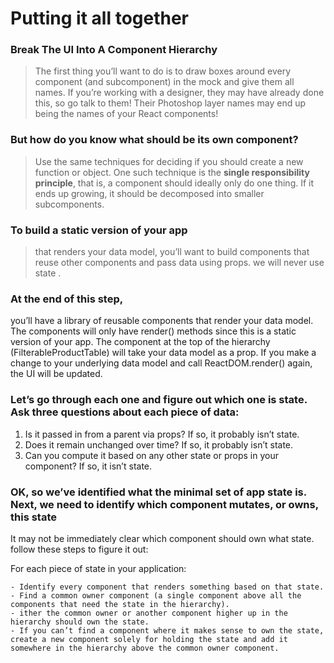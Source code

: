 # Putting it all together 

### Break The UI Into A Component Hierarchy  

> The first thing you’ll want to do is to draw boxes around every component (and subcomponent) in the mock and give them all names. If you’re working with a designer, they may have already done this, so go talk to them! Their Photoshop layer names may end up being the names of your React components!

### But how do you know what should be its own component? 

> Use the same techniques for deciding if you should create a new function or object. One such technique is the **single responsibility principle**, that is, a component should ideally only do one thing. If it ends up growing, it should be decomposed into smaller subcomponents.

### To build a static version of your app  
>that renders your data model, you’ll want to build components that reuse other components and pass data using props. we will never use state .

### At the end of this step, 
you’ll have a library of reusable components that render your data model. The components will only have render() methods since this is a static version of your app. The component at the top of the hierarchy (FilterableProductTable) will take your data model as a prop. If you make a change to your underlying data model and call ReactDOM.render() again, the UI will be updated.

### Let’s go through each one and figure out which one is state. Ask three questions about each piece of data:

   1. Is it passed in from a parent via props? If so, it probably isn’t state.
   1.  Does it remain unchanged over time? If so, it probably isn’t state.
   1. Can you compute it based on any other state or props in your component? If so, it isn’t state.

### OK, so we’ve identified what the minimal set of app state is. Next, we need to identify which component mutates, or owns, this state  
It may not be immediately clear which component should own what state.  
follow these steps to figure it out:

For each piece of state in your application:

    - Identify every component that renders something based on that state.  
    - Find a common owner component (a single component above all the components that need the state in the hierarchy).  
    - ither the common owner or another component higher up in the hierarchy should own the state.  
    - If you can’t find a component where it makes sense to own the state, create a new component solely for holding the state and add it somewhere in the hierarchy above the common owner component.
